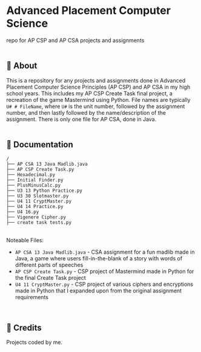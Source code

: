 # Advanced Placement Computer Science
repo for AP CSP and AP CSA projects and assignments <br>
<br>
## 🚀 About
This is a repository for any projects and assignments done in Advanced Placement Computer Science Principles (AP CSP) and AP CSA in my high school years. This includes my AP CSP Create Task final project, a recreation of the game Mastermind using Python. File names are typically `U# # FileName`, where `U#` is the unit number, followed by the assignment number, and then lastly followed by the name/description of the assignment. There is only one file for AP CSA, done in Java. <br>
<br> 

## 📜 Documentation
```
/
├── AP CSA 13 Java Madlib.java
├── AP CSP Create Task.py
├── Hexadecimal.py
├── Initial Finder.py
├── PlusMinusCalc.py
├── U3 13 Python Practice.py
├── U3 30 Slotmaster.py
├── U4 11 CryptMaster.py
├── U4 14 Practice.py
├── U4 16.py
├── Vigenere Cipher.py
├── create task tests.py
```
<br>
Noteable Files:

- `AP CSA 13 Java Madlib.java` - CSA assignment for a fun madlib made in Java, a game where users fill-in-the-blank of a story with words of different parts of speeches <br> 
- `AP CSP Create Task.py` - CSP project of Mastermind made in Python for the final Create Task project <br>
- `U4 11 CryptMaster.py` - CSP project of various ciphers and encryptions made in Python that I expanded upon from the original assignment requirements <br>
<br>

## 🔔 Credits
Projects coded by me. 
